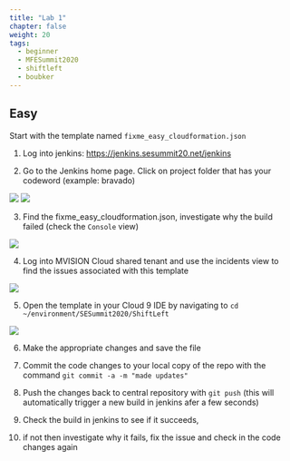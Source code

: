 ```yaml
---
title: "Lab 1"
chapter: false
weight: 20
tags:
  - beginner
  - MFESummit2020
  - shiftleft
  - boubker
---
```

## Easy
Start with the template named `fixme_easy_cloudformation.json`

1. Log into jenkins: https://jenkins.sesummit20.net/jenkins

2. Go to the Jenkins home page. Click on project folder that has your codeword (example: bravado)

![](/images/mfe/2_login.png?classes=border,shadow)
![](/images/mfe/2_config.png?classes=border,shadow)

3. Find the fixme_easy_cloudformation.json, investigate why the build failed (check the `Console` view)

![](/images/mfe/3_audit.png?classes=border,shadow)

4. Log into MVISION Cloud shared tenant and use the incidents view to find the issues associated with this template

![](/images/mfe/4_login.png?classes=border,shadow)

5. Open the template in your Cloud 9 IDE by navigating to `cd ~/environment/SESummit2020/ShiftLeft` 

![](/images/mfe/5_login.png?classes=border,shadow)

6. Make the appropriate changes and save the file

7. Commit the code changes to your local copy of the repo with the command ``git commit -a -m "made updates"``

8. Push the changes back to central repository with ``git push`` (this will automatically trigger a new build in jenkins afer a few seconds)

9. Check the build in jenkins to see if it succeeds, 

10. if not then investigate why it fails, fix the issue and check in the code changes again 
